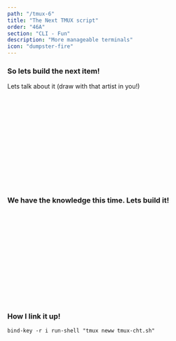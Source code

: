 ```yaml
---
path: "/tmux-6"
title: "The Next TMUX script"
order: "46A"
section: "CLI - Fun"
description: "More manageable terminals"
icon: "dumpster-fire"
---
```


### So lets build the next item!
Lets talk about it (draw with that artist in you!)

<br />
<br />
<br />
<br />
<br />
<br />
<br />
<br />
<br />
<br />
<br />
<br />

### We have the knowledge this time.  Lets build it!

<br />
<br />
<br />
<br />
<br />
<br />
<br />
<br />
<br />
<br />
<br />
<br />

### How I link it up!
```
bind-key -r i run-shell "tmux neww tmux-cht.sh"
```

<br />
<br />
<br />
<br />
<br />
<br />
<br />
<br />
<br />
<br />
<br />
<br />
